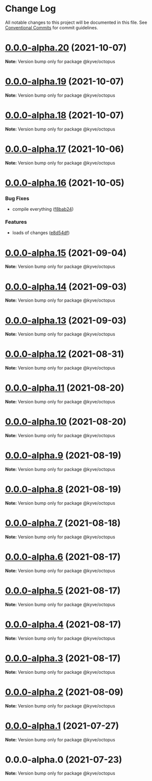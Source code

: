 # Change Log

All notable changes to this project will be documented in this file.
See [Conventional Commits](https://conventionalcommits.org) for commit guidelines.

# [0.0.0-alpha.20](https://github.com/KYVENetwork/kyve/compare/@kyve/octopus@0.0.0-alpha.19...@kyve/octopus@0.0.0-alpha.20) (2021-10-07)

**Note:** Version bump only for package @kyve/octopus





# [0.0.0-alpha.19](https://github.com/KYVENetwork/kyve/compare/@kyve/octopus@0.0.0-alpha.18...@kyve/octopus@0.0.0-alpha.19) (2021-10-07)

**Note:** Version bump only for package @kyve/octopus





# [0.0.0-alpha.18](https://github.com/KYVENetwork/kyve/compare/@kyve/octopus@0.0.0-alpha.17...@kyve/octopus@0.0.0-alpha.18) (2021-10-07)

**Note:** Version bump only for package @kyve/octopus





# [0.0.0-alpha.17](https://github.com/KYVENetwork/kyve/compare/@kyve/octopus@0.0.0-alpha.16...@kyve/octopus@0.0.0-alpha.17) (2021-10-06)

**Note:** Version bump only for package @kyve/octopus





# [0.0.0-alpha.16](https://github.com/KYVENetwork/kyve/compare/@kyve/octopus@0.0.0-alpha.15...@kyve/octopus@0.0.0-alpha.16) (2021-10-05)


### Bug Fixes

* compile everything ([f8bab24](https://github.com/KYVENetwork/kyve/commit/f8bab2444d26988ddefabc8fe098e21b90767fb6))


### Features

* loads of changes ([e8d54df](https://github.com/KYVENetwork/kyve/commit/e8d54df2d93a56bfff1b3a931de3f2a7dd8e7ea3))





# [0.0.0-alpha.15](https://github.com/KYVENetwork/kyve/compare/@kyve/octopus@0.0.0-alpha.14...@kyve/octopus@0.0.0-alpha.15) (2021-09-04)

**Note:** Version bump only for package @kyve/octopus





# [0.0.0-alpha.14](https://github.com/KYVENetwork/kyve/compare/@kyve/octopus@0.0.0-alpha.13...@kyve/octopus@0.0.0-alpha.14) (2021-09-03)

**Note:** Version bump only for package @kyve/octopus





# [0.0.0-alpha.13](https://github.com/KYVENetwork/kyve/compare/@kyve/octopus@0.0.0-alpha.12...@kyve/octopus@0.0.0-alpha.13) (2021-09-03)

**Note:** Version bump only for package @kyve/octopus





# [0.0.0-alpha.12](https://github.com/KYVENetwork/kyve/compare/@kyve/octopus@0.0.0-alpha.11...@kyve/octopus@0.0.0-alpha.12) (2021-08-31)

**Note:** Version bump only for package @kyve/octopus





# [0.0.0-alpha.11](https://github.com/KYVENetwork/kyve/compare/@kyve/octopus@0.0.0-alpha.10...@kyve/octopus@0.0.0-alpha.11) (2021-08-20)

**Note:** Version bump only for package @kyve/octopus





# [0.0.0-alpha.10](https://github.com/KYVENetwork/kyve/compare/@kyve/octopus@0.0.0-alpha.9...@kyve/octopus@0.0.0-alpha.10) (2021-08-20)

**Note:** Version bump only for package @kyve/octopus





# [0.0.0-alpha.9](https://github.com/KYVENetwork/kyve/compare/@kyve/octopus@0.0.0-alpha.8...@kyve/octopus@0.0.0-alpha.9) (2021-08-19)

**Note:** Version bump only for package @kyve/octopus





# [0.0.0-alpha.8](https://github.com/KYVENetwork/kyve/compare/@kyve/octopus@0.0.0-alpha.7...@kyve/octopus@0.0.0-alpha.8) (2021-08-19)

**Note:** Version bump only for package @kyve/octopus





# [0.0.0-alpha.7](https://github.com/KYVENetwork/kyve/compare/@kyve/octopus@0.0.0-alpha.6...@kyve/octopus@0.0.0-alpha.7) (2021-08-18)

**Note:** Version bump only for package @kyve/octopus





# [0.0.0-alpha.6](https://github.com/KYVENetwork/kyve/compare/@kyve/octopus@0.0.0-alpha.5...@kyve/octopus@0.0.0-alpha.6) (2021-08-17)

**Note:** Version bump only for package @kyve/octopus





# [0.0.0-alpha.5](https://github.com/KYVENetwork/kyve/compare/@kyve/octopus@0.0.0-alpha.4...@kyve/octopus@0.0.0-alpha.5) (2021-08-17)

**Note:** Version bump only for package @kyve/octopus





# [0.0.0-alpha.4](https://github.com/KYVENetwork/kyve/compare/@kyve/octopus@0.0.0-alpha.3...@kyve/octopus@0.0.0-alpha.4) (2021-08-17)

**Note:** Version bump only for package @kyve/octopus





# [0.0.0-alpha.3](https://github.com/KYVENetwork/kyve/compare/@kyve/octopus@0.0.0-alpha.2...@kyve/octopus@0.0.0-alpha.3) (2021-08-17)

**Note:** Version bump only for package @kyve/octopus





# [0.0.0-alpha.2](https://github.com/KYVENetwork/kyve/tree/master/integrations/octopus/compare/@kyve/octopus@0.0.0-alpha.1...@kyve/octopus@0.0.0-alpha.2) (2021-08-09)

**Note:** Version bump only for package @kyve/octopus





# [0.0.0-alpha.1](https://github.com/KYVENetwork/kyve/tree/master/integrations/octopus/compare/@kyve/octopus@0.0.0-alpha.0...@kyve/octopus@0.0.0-alpha.1) (2021-07-27)

**Note:** Version bump only for package @kyve/octopus





# 0.0.0-alpha.0 (2021-07-23)

**Note:** Version bump only for package @kyve/octopus
